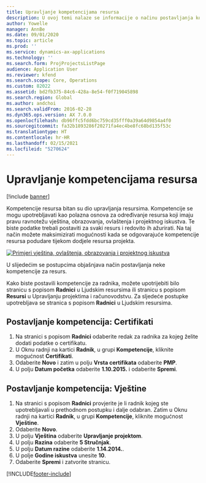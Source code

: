 ```yaml
---
title: Upravljanje kompetencijama resursa
description: U ovoj temi nalaze se informacije o načinu postavljanja kompetencija za resurse projekta.
author: Yowelle
manager: AnnBe
ms.date: 09/01/2020
ms.topic: article
ms.prod: ''
ms.service: dynamics-ax-applications
ms.technology: ''
ms.search.form: ProjProjectsListPage
audience: Application User
ms.reviewer: kfend
ms.search.scope: Core, Operations
ms.custom: 82022
ms.assetid: bd2fb375-84c6-428a-8e54-f0f719045898
ms.search.region: Global
ms.author: andchoi
ms.search.validFrom: 2016-02-28
ms.dyn365.ops.version: AX 7.0.0
ms.openlocfilehash: db96ffc5fdd6bc759cd35fff0a39a64d9854a4f0
ms.sourcegitcommit: fa32b1893286f20271fa4ec4be8fc68bd135f53c
ms.translationtype: HT
ms.contentlocale: hr-HR
ms.lasthandoff: 02/15/2021
ms.locfileid: "5270624"
---
```

# <a name="manage-resource-competencies"></a>Upravljanje kompetencijama resursa

[!include [banner](../includes/banner.md)]

Kompetencije resursa bitan su dio upravljanja resursima. Kompetencije se mogu upotrebljavati kao polazna osnova za određivanje resursa koji imaju pravu ravnotežu vještina, obrazovanja, ovlaštenja i projektnog iskustva. Te biste podatke trebali postaviti za svaki resurs i redovito ih ažurirati. Na taj način možete maksimizirati mogućnosti kada se odgovarajuće kompetencije resursa podudare tijekom dodjele resursa projekta.

[![Primjeri vještina, ovlaštenja, obrazovanja i projektnog iskustva](./media/projectresourcing06-1024x383.jpg)](./media/projectresourcing06.jpg)

U slijedećim se postupcima objašnjava način postavljanja neke kompetencije za resurs.

Kako biste postavili kompetencije za radnika, možete upotrijebiti bilo stranicu s popisom **Radnici** u Ljudskim resursima ili stranicu s popisom **Resursi** u Upravljanju projektima i računovodstvu. Za sljedeće postupke upotrebljava se stranica s popisom **Radnici** u Ljudskim resursima.

## <a name="set-up-competencies-certificates"></a>Postavljanje kompetencija: Certifikati

1. Na stranici s popisom **Radnici** odaberite redak za radnika za kojeg želite dodati podatke o certifikatu.
2. U Oknu radnji na kartici **Radnik**, u grupi **Kompetencije**, kliknite mogućnost **Certifikati**.
3. Odaberite **Novo** i zatim u polju **Vrsta certifikata** odaberite **PMP**.
4. U polju **Datum početka** odaberite **1.10.2015.** i odaberite **Spremi**.

## <a name="set-up-competencies-skills"></a>Postavljanje kompetencija: Vještine

1. Na stranici s popisom **Radnici** provjerite je li radnik kojeg ste upotrebljavali u prethodnom postupku i dalje odabran. Zatim u Oknu radnji na kartici **Radnik**, u grupi **Kompetencije**, kliknite mogućnost **Vještine**.
2. Odaberite **Novo**.
3. U polju **Vještina** odaberite **Upravljanje projektom**.
4. U polju **Razina** odaberite **5 Stručnjak**.
5. U polju **Datum razine** odaberite **1.14.2014.**.
6. U polje **Godine iskustva** unesite **10**.
7. Odaberite **Spremi** i zatvorite stranicu.


[!INCLUDE[footer-include](../includes/footer-banner.md)]